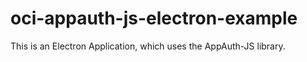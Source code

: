 # oci-appauth-js-electron-example
This is an Electron Application, which uses the AppAuth-JS library.
